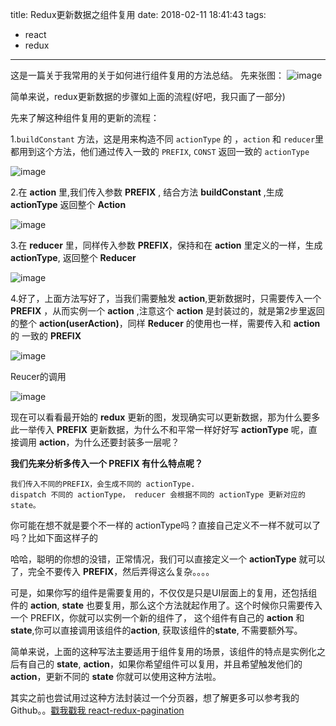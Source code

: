 title: Redux更新数据之组件复用
date: 2018-02-11 18:41:43
tags: 
- react 
- redux
---


这是一篇关于我常用的关于如何进行组件复用的方法总结。
先来张图：
![image](https://s1.ax1x.com/2018/09/20/im7OOA.png)

简单来说，redux更新数据的步骤如上面的流程(好吧，我只画了一部分)

先来了解这种组件复用的更新的流程：
<!--more-->
1.`buildConstant` 方法，这是用来构造不同 `actionType` 的 ，`action` 和 `reducer`里都用到这个方法，他们通过传入一致的 `PREFIX`, `CONST` 返回一致的 `actionType`

![image](https://s1.ax1x.com/2018/09/20/im7cz4.png)

2.在 **action** 里,我们传入参数 **PREFIX** , 结合方法 **buildConstant** ,生成 **actionType** 返回整个 **Action**

![image](https://s1.ax1x.com/2018/09/20/im7Bd0.png)


3.在 **reducer** 里，同样传入参数 **PREFIX**，保持和在 **action** 里定义的一样，生成 **actionType**, 返回整个 **Reducer**


![image](https://s1.ax1x.com/2018/09/20/im7qQH.png)

4.好了，上面方法写好了，当我们需要触发 **action**,更新数据时，只需要传入一个  **PREFIX** ，从而实例一个 **action** ,注意这个 **action** 是封装过的，就是第2步里返回的整个 **action(userAction)**，同样 **Reducer** 的使用也一样，需要传入和 **action** 的 一致的 **PREFIX**

![image](https://s1.ax1x.com/2018/09/20/im72QJ.png)


Reucer的调用

![image](https://s1.ax1x.com/2018/09/20/im7Lyd.png)

现在可以看看最开始的 **redux** 更新的图，发现确实可以更新数据，那为什么要多此一举传入 **PREFIX** 更新数据，为什么不和平常一样好好写 **actionType** 呢，直接调用 **action**，为什么还要封装多一层呢？

**我们先来分析多传入一个 PREFIX 有什么特点呢？**

```
我们传入不同的PREFIX，会生成不同的 actionType.
dispatch 不同的 actionType， reducer 会根据不同的 actionType 更新对应的 state。
```

你可能在想不就是要个不一样的 actionType吗？直接自己定义不一样不就可以了吗？比如下面这样子的

哈哈，聪明的你想的没错，正常情况，我们可以直接定义一个 **actionType** 就可以了，完全不要传入 **PREFIX**，然后弄得这么复杂。。。。

可是，如果你写的组件是需要复用的，不仅仅是只是UI层面上的复用，还包括组件的 **action**, **state** 也要复用，那么这个方法就起作用了。这个时候你只需要传入一个 PREFIX，你就可以实例一个新的组件了，
这个组件有自己的 **action** 和 **state**,你可以直接调用该组件的**action**, 获取该组件的**state**, 不需要额外写。

简单来说，上面的这种写法主要适用于组件复用的场景，该组件的特点是实例化之后有自己的 **state**, **action**，如果你希望组件可以复用，并且希望触发他们的 **action**，更新不同的 **state** 你就可以使用这种方法啦。

其实之前也尝试用过这种方法封装过一个分页器，想了解更多可以参考我的Github。。[戳我戳我 react-redux-pagination](https://github.com/SelinaYu/react-redux-pagination)